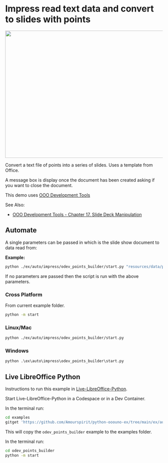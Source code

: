 # Impress read text data and convert to slides with points

<p align="center">
    <img src="https://user-images.githubusercontent.com/4193389/200890963-b4569f69-a647-465a-9154-0ec114c45121.png" width="800" height="406">
</p>

Convert a text file of points into a series of slides. Uses a template from Office.

A message box is display once the document has been created asking if you want to close the document.

This demo uses [OOO Development Tools]

See Also:

- [OOO Development Tools - Chapter 17. Slide Deck Manipulation](https://python-ooo-dev-tools.readthedocs.io/en/latest/odev/part3/chapter17.html)

## Automate

A single parameters can be passed in which is the slide show document to data read from:

**Example:**

```sh
python ./ex/auto/impress/odev_points_builder/start.py "resources/data/pointsInfo.txt"
```

If no parameters are passed then the script is run with the above parameters.

### Cross Platform

From current example folder.

```sh
python -m start
```

### Linux/Mac

```sh
python ./ex/auto/impress/odev_points_builder/start.py
```

### Windows

```ps
python .\ex\auto\impress\odev_points_builder\start.py
```

## Live LibreOffice Python

Instructions to run this example in [Live-LibreOffice-Python](https://github.com/Amourspirit/live-libreoffice-python).

Start Live-LibreOffice-Python in a Codespace or in a Dev Container.

In the terminal run:

```bash
cd examples
gitget 'https://github.com/Amourspirit/python-ooouno-ex/tree/main/ex/auto/impress/odev_points_builder'
```

This will copy the `odev_points_builder` example to the examples folder.

In the terminal run:

```bash
cd odev_points_builder
python -m start
```

[OOO Development Tools]: https://python-ooo-dev-tools.readthedocs.io/en/latest/
